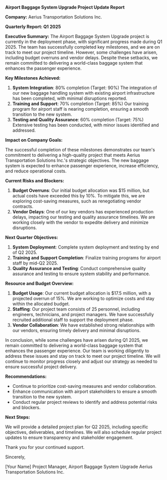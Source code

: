 **Airport Baggage System Upgrade Project Update Report**

**Company:** Aerius Transportation Solutions Inc.

**Quarterly Report: Q1 2025**

**Executive Summary:**
The Airport Baggage System Upgrade project is currently in the deployment phase, with significant progress made during Q1 2025. The team has successfully completed key milestones, and we are on track to meet our project timeline. However, some challenges have arisen, including budget overruns and vendor delays. Despite these setbacks, we remain committed to delivering a world-class baggage system that enhances the passenger experience.

**Key Milestones Achieved:**

1. **System Integration**: 80% completion (Target: 90%)
The integration of our new baggage handling system with existing airport infrastructure has been completed, with minimal disruptions reported.
2. **Training and Support**: 70% completion (Target: 85%)
Our training program for airport staff is nearing completion, ensuring a smooth transition to the new system.
3. **Testing and Quality Assurance**: 60% completion (Target: 75%)
Extensive testing has been conducted, with minor issues identified and addressed.

**Impact on Company Goals:**

The successful completion of these milestones demonstrates our team's commitment to delivering a high-quality project that meets Aerius Transportation Solutions Inc.'s strategic objectives. The new baggage system is expected to enhance passenger experience, increase efficiency, and reduce operational costs.

**Current Risks and Blockers:**

1. **Budget Overruns**: Our initial budget allocation was $15 million, but actual costs have exceeded this by 10%. To mitigate this, we are exploring cost-saving measures, such as renegotiating vendor contracts.
2. **Vendor Delays**: One of our key vendors has experienced production delays, impacting our testing and quality assurance timelines. We are working closely with the vendor to expedite delivery and minimize disruptions.

**Next Quarter Objectives:**

1. **System Deployment**: Complete system deployment and testing by end of Q2 2025.
2. **Training and Support Completion**: Finalize training programs for airport staff by mid-Q2 2025.
3. **Quality Assurance and Testing**: Conduct comprehensive quality assurance and testing to ensure system stability and performance.

**Resource and Budget Overview:**

1. **Budget Usage**: Our current budget allocation is $17.5 million, with a projected overrun of 15%. We are working to optimize costs and stay within the allocated budget.
2. **Staffing**: Our project team consists of 25 personnel, including engineers, technicians, and project managers. We have successfully recruited additional staff to support the deployment phase.
3. **Vendor Collaboration**: We have established strong relationships with our vendors, ensuring timely delivery and minimal disruptions.

In conclusion, while some challenges have arisen during Q1 2025, we remain committed to delivering a world-class baggage system that enhances the passenger experience. Our team is working diligently to address these issues and stay on track to meet our project timeline. We will continue to monitor progress closely and adjust our strategy as needed to ensure successful project delivery.

**Recommendations:**

* Continue to prioritize cost-saving measures and vendor collaboration.
* Enhance communication with airport stakeholders to ensure a smooth transition to the new system.
* Conduct regular project reviews to identify and address potential risks and blockers.

**Next Steps:**

We will provide a detailed project plan for Q2 2025, including specific objectives, deliverables, and timelines. We will also schedule regular project updates to ensure transparency and stakeholder engagement.

Thank you for your continued support.

Sincerely,

[Your Name]
Project Manager, Airport Baggage System Upgrade
Aerius Transportation Solutions Inc.